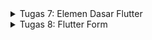 <details> 
<summary>Tugas 7: Elemen Dasar Flutter</summary>
<pre>

# Tugas 7: Elemen Dasar Flutter

## Jelaskan apa yang dimaksud dengan stateless widget dan stateful widget dan jelaskan perbedaan dari keduanya.
Widget dapat berupa stateful atau stateless. Jika widget dapat berubah ketika pengguna berinteraksi dengannya, itu adalah stateful widget. Widget stateless tidak pernah berubah, contohnya Icon , IconButton , dan Text.

## Sebutkan widget apa saja yang kamu pakai di proyek kali ini dan jelaskan fungsinya.
- Text: Widget Teks menampilkan string teks dengan gaya tunggal. String mungkin pecah di beberapa baris atau mungkin semua ditampilkan pada baris yang sama tergantung pada batasan layout.
- Floating Action Button: Ini adalah widget yang mengapung di layar di atas widget lain. Itu muncul sebagai ikon melingkar di layar dengan ikon di tengahnya sebagai anaknya. Ini secara default ditempatkan di sudut kanan bawah layar.
- Stack: Stack widget adalah widget yang memungkinkan kita untuk membuat widget-widget saling bertumpuk.
- Positioned: Positioned widget memposisikan widget di atas satu sama lain. Biasanya digunakan untuk memposisikan children widget di widget Stack atau semacamnya.
- Column: Column widget ini memungkinkan untuk align children secara horizontal dan vertikal sesuai kebutuhan.
- Center: Center widget menengahkan children-nya di dalam dirinya sendiri.
- App Bar: AppBar biasanya merupakan komponen paling atas dari aplikasi (atau terkadang paling bawah), ini berisi toolbar dan beberapa action buttons umum lainnya.
- Scafold: Scaffold adalah class dalam flutter yang menyediakan banyak widget seperti Drawer, SnackBar, BottomNavigationBar, FloatingActionButton, AppBar, dll.

## Apa fungsi dari setState()? Jelaskan variabel apa saja yang dapat terdampak dengan fungsi tersebut.
Fungsi setState() yang akan bertugas untuk memberitahu framework bahwa ada object yang berubah pada State, kemudian akan melakukan build ulang pada Widget tersebut.

## Jelaskan perbedaan antara const dengan final.
Nilai dari const harus sudah diketahui saat compile-time, sedangkan nilai final dapat ditetapkan saat runtime dan setelah diinitialize tidak dapat diubah.

## Jelaskan bagaimana cara kamu mengimplementasikan checklist di atas.
1. Membuat flutter project dengan menjalankan command flutter create counter_7
2. Membuat variabel untuk menyimpan color, string 'GANJIL' atau 'GENAP'.
3. Membuat function untuk decrement dan counter.
4. Menambahkan if statement pada set state di dalam function increment dan decrement untuk menganti string dan color.
5. Menambahkan floatingActionButton untuk fungsi decrement.
6. Membuat if statement untuk menampilkan button decrement hanya jika counter tidak nol.


</pre>
</details>

<details> 
<summary>Tugas 8: Flutter Form</summary>
<pre>

# Tugas 8: Flutter Form

## Jelaskan perbedaan Navigator.push dan Navigator.pushReplacement.
Navigator.push akan menambahkan route ke dalam navigator stack dan dapat kembali ke route sebelumnya dengan menggunakan Navigator.pop. Di sisi lain, Navigator.pushReplacement akan menambahkan route baru dan menghapus route sebelum-sebelumnya. 

## Sebutkan widget apa saja yang kamu pakai di proyek kali ini dan jelaskan fungsinya.
- Drawer: layar samping yang tidak terlihat. Ini adalah menu geser ke kiri yang umumnya berisi tautan penting dalam aplikasi dan menempati setengah layar saat ditampilkan.
- ListTile: Widget ListTile digunakan untuk mengisi ListView di Flutter. Ini berisi judul serta ikon awal atau akhir.
- SingleChildScrollView: Sebuah kotak di mana satu widget dapat di-scroll.
- DropdownButtonFormField: widget yang membungkus widget Dropdown dan memungkinkan untuk mengubah estetika visual dan menambahkan validasi pada tombol dropdown.
- TextFormField: membungkus TextField dan mengintegrasikannya dengan Formulir terlampir. Ini menyediakan fungsionalitas tambahan, seperti validasi dan integrasi dengan widget FormField lainnya.
- Container: widget yang menggabungkan common painting, positioning, dan widgets sizing. 
- Column: Column widget ini memungkinkan untuk align children secara horizontal dan vertikal sesuai kebutuhan.
- Row: memungkinkan untuk meng-align childs secara horizontal atau vertikal sesuai dengan kebutuhan.

## Sebutkan jenis-jenis event yang ada pada Flutter (contoh: onPressed).
- onPressed
- onTap
- onChange

## Jelaskan bagaimana cara kerja Navigator dalam "mengganti" halaman dari aplikasi Flutter.
Navigator mengelola stack dari objek-objek Route dan menyediakan dua cara untuk mengelola stack, Navigator.pages atau Navigator.push dan Navigator.pop.

## Jelaskan bagaimana cara kamu mengimplementasikan checklist di atas.
1. Membuat objek budget pada file budget.dart
2. Membuat page add budget
3. membuat page data budget
4. Membuat objek drawer berisi navigator untuk pindah dari satu page ke yang lain pada file drawer.dart

</pre>
</details>
